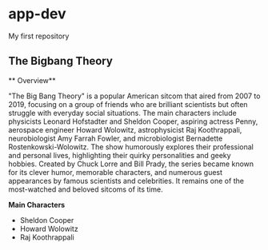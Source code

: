 # app-dev
My first repository

## The Bigbang Theory

** Overview**

"The Big Bang Theory" is a popular American sitcom that aired from 2007 to 2019, focusing on a group of friends who are brilliant scientists but often struggle with everyday social situations. The main characters include physicists Leonard Hofstadter and Sheldon Cooper, aspiring actress Penny, aerospace engineer Howard Wolowitz, astrophysicist Raj Koothrappali, neurobiologist Amy Farrah Fowler, and microbiologist Bernadette Rostenkowski-Wolowitz. The show humorously explores their professional and personal lives, highlighting their quirky personalities and geeky hobbies. Created by Chuck Lorre and Bill Prady, the series became known for its clever humor, memorable characters, and numerous guest appearances by famous scientists and celebrities. It remains one of the most-watched and beloved sitcoms of its time.

**Main Characters**
- Sheldon Cooper
- Howard Wolowitz
- Raj Koothrappali

  


